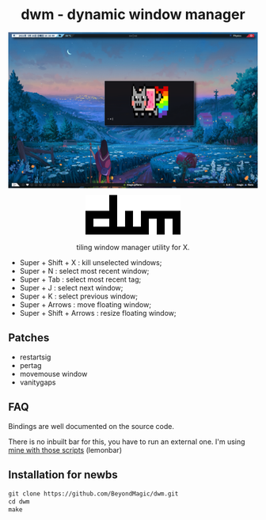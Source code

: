 <h1 align="center">dwm - dynamic window manager</h1>

<img align="center" src="preview.png">

<p align="center">
  <a href="https://dwm.suckless.org/">
    <img src=".github/dwm.png" alt"dynamic window manager">
  </a>
</p>

<p align="center">tiling window manager utility for X.</p>

+ Super + Shift + X : kill unselected windows;
+ Super + N : select most recent window;
+ Super + Tab : select most recent tag;
+ Super + J : select next window;
+ Super + K : select previous window;
+ Super + Arrows : move floating window;
+ Super + Shift + Arrows : resize floating window;

## Patches

+ restartsig
+ pertag
+ movemouse window
+ vanitygaps

## FAQ

Bindings are well documented on the source code.

There is no inbuilt bar for this, you have to run an external one. I'm using [mine with those scripts](github.com/beyondMagic/scripts) (lemonbar)

## Installation for newbs

```
git clone https://github.com/BeyondMagic/dwm.git
cd dwm
make
```
